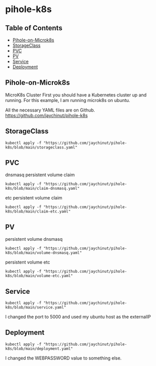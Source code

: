 # pihole-k8s

## Table of Contents
- [Pihole-on-Microk8s](#Pihole-on-Microk8s)
- [StorageClass](#StorageClass)
- [PVC](#PVC)
- [PV](#PV)
- [Service](#Service)
- [Deployment](#Deployment)

## Pihole-on-Microk8s
MicroK8s Cluster
First you should have a Kubernetes cluster up and running.  For this example, I am running microk8s on ubuntu.

All the necessary YAML files are on Github. https://github.com/jaychinut/pihole-k8s

## StorageClass
`kubectl apply -f "https://github.com/jaychinut/pihole-k8s/blob/main/storageclass.yaml"`

## PVC
dnsmasq persistent volume claim

`kubectl apply -f "https://github.com/jaychinut/pihole-k8s/blob/main/claim-dnsmasq.yaml"`

etc persistent volume claim

`kubectl apply -f "https://github.com/jaychinut/pihole-k8s/blob/main/claim-etc.yaml"`

## PV
persistent volume dnsmasq

`kubectl apply -f "https://github.com/jaychinut/pihole-k8s/blob/main/volume-dnsmasq.yaml"`

persistent volume etc

`kubectl apply -f "https://github.com/jaychinut/pihole-k8s/blob/main/volume-etc.yaml"`

## Service

`kubectl apply -f "https://github.com/jaychinut/pihole-k8s/blob/main/service.yaml"`

I changed the port to 5000 and used my ubuntu host as the externalIP

## Deployment

`kubectl apply -f "https://github.com/jaychinut/pihole-k8s/blob/main/deployment.yaml"`

I changed the WEBPASSWORD value to something else.